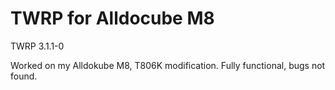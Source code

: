 # TWRP for Alldocube M8
TWRP 3.1.1-0

Worked on my Alldokube M8, T806K modification. Fully functional, bugs not found.
